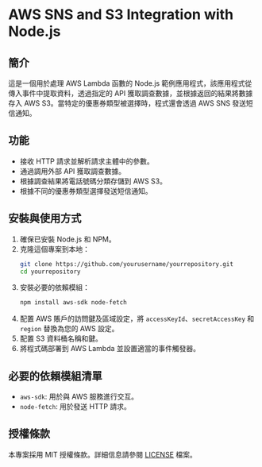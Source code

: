 # AWS SNS and S3 Integration with Node.js

## 簡介
這是一個用於處理 AWS Lambda 函數的 Node.js 範例應用程式，該應用程式從傳入事件中提取資料，透過指定的 API 獲取調查數據，並根據返回的結果將數據存入 AWS S3。當特定的優惠券類型被選擇時，程式還會透過 AWS SNS 發送短信通知。

## 功能
- 接收 HTTP 請求並解析請求主體中的參數。
- 通過調用外部 API 獲取調查數據。
- 根據調查結果將電話號碼分類存儲到 AWS S3。
- 根據不同的優惠券類型選擇發送短信通知。

## 安裝與使用方式
1. 確保已安裝 Node.js 和 NPM。
2. 克隆這個專案到本地：
   ```bash
   git clone https://github.com/yourusername/yourrepository.git
   cd yourrepository
   ```
3. 安裝必要的依賴模組：
   ```bash
   npm install aws-sdk node-fetch
   ```
4. 配置 AWS 賬戶的訪問鍵及區域設定，將 `accessKeyId`、`secretAccessKey` 和 `region` 替換為您的 AWS 設定。
5. 配置 S3 資料桶名稱和鍵。
6. 將程式碼部署到 AWS Lambda 並設置適當的事件觸發器。

## 必要的依賴模組清單
- `aws-sdk`: 用於與 AWS 服務進行交互。
- `node-fetch`: 用於發送 HTTP 請求。

## 授權條款
本專案採用 MIT 授權條款。詳細信息請參閱 [LICENSE](LICENSE) 檔案。